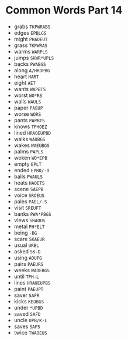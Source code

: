 # Common Words Part 14

* grabs `TKPWRABS`
* edges `EPBLGS`
* might `PHAOEUT`
* grass `TKPWRAS`
* warms `WARPLS`
* jumps `SKWR*UPLS`
* backs `PWABGS`
* along `A/HROPBG`
* heart `HART`
* eight `AET`
* wants `WAPBTS`
* worst `WO*RS`
* walls `WAULS`
* paper `PAEUP`
* worse `WORS`
* pants `PAPBTS`
* knows `TPHOEZ`
* lined `HRAOEUPBD`
* walks `WAUBGS`
* wakes `WAEUBGS`
* palms `PAPLS`
* woken `WO*EPB`
* empty `EPLT`
* ended `EPBD/-D`
* balls `PWAULS`
* heats `HAOETS`
* scene `SAEPB`
* voice `SROEUS`
* pales `PAEL/-S`
* visit `SREUFT`
* banks `PWA*PBGS`
* views `SRAOUS`
* metal `PH*ELT`
* being `-BG`
* scare `SKAEUR`
* usual `URBL`
* asked `SK-D`
* using `AOUFG`
* pairs `PAEURS`
* weeks `WAOEBGS`
* until `TPH-L`
* lines `HRAOEUPBS`
* paint `PAEUPT`
* saver `SAFR`
* kicks `KEUBGS`
* under `*UPBD`
* saved `SAFD`
* uncle `UPB/K-L`
* saves `SAFS`
* twice `TWAOEUS`
